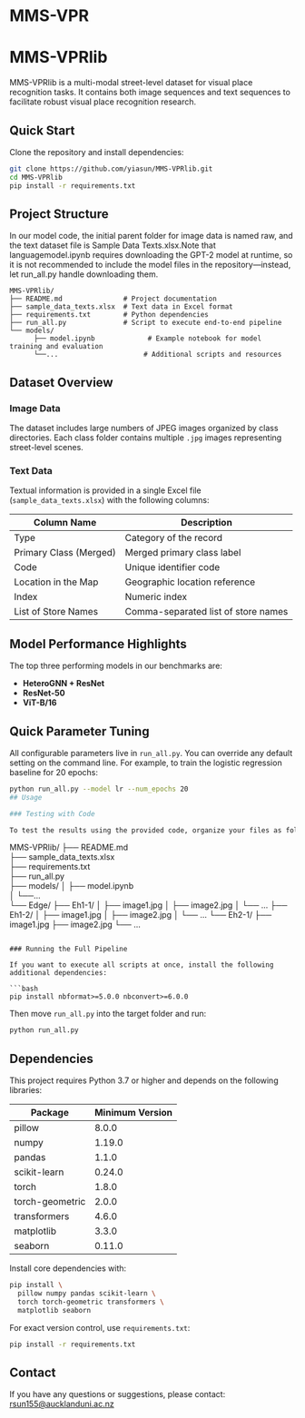 # MMS-VPR
# MMS-VPRlib

MMS-VPRlib is a multi-modal street-level dataset for visual place recognition tasks. It contains both image sequences and text sequences to facilitate robust visual place recognition research.


## Quick Start

Clone the repository and install dependencies:

```bash
git clone https://github.com/yiasun/MMS-VPRlib.git
cd MMS-VPRlib
pip install -r requirements.txt
```

## Project Structure
In our model code, the initial parent folder for image data is named raw, and the text dataset file is Sample Data Texts.xlsx.Note that languagemodel.ipynb requires downloading the GPT-2 model at runtime, so it is not recommended to include the model files in the repository—instead, let run_all.py handle downloading them.
```
MMS-VPRlib/
├── README.md               # Project documentation
├── sample_data_texts.xlsx  # Text data in Excel format
├── requirements.txt        # Python dependencies
├── run_all.py              # Script to execute end-to-end pipeline
└── models/
      ├── model.ipynb             # Example notebook for model training and evaluation
      └──...                     # Additional scripts and resources
```

## Dataset Overview

### Image Data

The dataset includes large numbers of JPEG images organized by class directories. Each class folder contains multiple `.jpg` images representing street-level scenes.

### Text Data

Textual information is provided in a single Excel file (`sample_data_texts.xlsx`) with the following columns:

| Column Name            | Description                         |
| ---------------------- | ----------------------------------- |
| Type                   | Category of the record              |
| Primary Class (Merged) | Merged primary class label          |
| Code                   | Unique identifier code              |
| Location in the Map    | Geographic location reference       |
| Index                  | Numeric index                       |
| List of Store Names    | Comma-separated list of store names |

## Model Performance Highlights

The top three performing models in our benchmarks are: 
- **HeteroGNN + ResNet**
- **ResNet-50** 
- **ViT-B/16**  

## Quick Parameter Tuning

All configurable parameters live in `run_all.py`. You can override any default setting on the command line. For example, to train the logistic regression baseline for 20 epochs:

```bash
python run_all.py --model lr --num_epochs 20
## Usage

### Testing with Code

To test the results using the provided code, organize your files as follows:

```
MMS-VPRlib/
├── README.md               
├── sample_data_texts.xlsx  
├── requirements.txt        
├── run_all.py              
├── models/
│     ├── model.ipynb             
│     └──...  
└── Edge/
    ├── Eh1-1/
    │    ├── image1.jpg
    │    ├── image2.jpg
    │    └── ...
    ├── Eh1-2/
    │   ├── image1.jpg
    │   ├── image2.jpg
    │   └── ...
    └── Eh2-1/
        ├── image1.jpg
        ├── image2.jpg
        └── ...
```

### Running the Full Pipeline

If you want to execute all scripts at once, install the following additional dependencies:

```bash
pip install nbformat>=5.0.0 nbconvert>=6.0.0
```

Then move `run_all.py` into the target folder and run:

```bash
python run_all.py
```

## Dependencies

This project requires Python 3.7 or higher and depends on the following libraries:

| Package         | Minimum Version |
| --------------- | --------------- |
| pillow          | 8.0.0           |
| numpy           | 1.19.0          |
| pandas          | 1.1.0           |
| scikit-learn    | 0.24.0          |
| torch           | 1.8.0           |
| torch-geometric | 2.0.0           |
| transformers    | 4.6.0           |
| matplotlib      | 3.3.0           |
| seaborn         | 0.11.0          |

Install core dependencies with:

```bash
pip install \
  pillow numpy pandas scikit-learn \
  torch torch-geometric transformers \
  matplotlib seaborn
```

For exact version control, use `requirements.txt`:

```bash
pip install -r requirements.txt
```

## Contact

If you have any questions or suggestions, please contact: [rsun155@aucklanduni.ac.nz](mailto:rsun155@aucklanduni.ac.nz)
